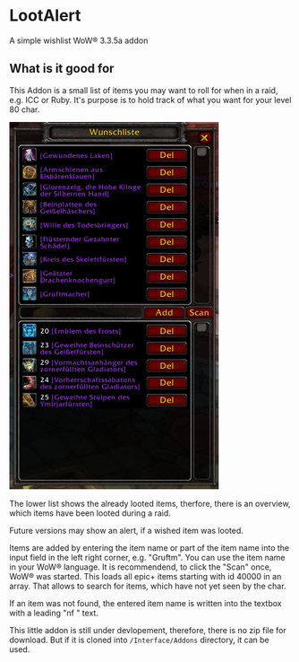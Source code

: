# LootAlert
A simple wishlist WoW® 3.3.5a addon 

## What is it good for
This Addon is a small list of items you may want to roll for when in a raid, e.g. ICC or Ruby. It's purpose is to hold track of what you want for your level 80 char.

![LootAlert](lootalert.png)

The lower list shows the already looted items, therfore, there is an overview, which items have been looted during a raid.

Future versions may show an alert, if a wished item was looted.

Items are added by entering the item name or part of the item name into the input field in the left right corner, e.g. "Gruftm". You can use the item name in your WoW® language. It is recommendend, to click the "Scan" once, WoW® was started. This loads all epic+ items starting with id 40000 in an array. That allows to search for items, which have not yet seen by the char.

If an item was not found, the entered item name is written into the textbox with a leading "nf " text.

This little addon is still under devlopement, therefore, there is no zip file for download. But if it is cloned into `/Interface/Addons` directory, it can be used.


